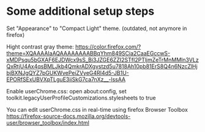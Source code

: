 # Some additional setup steps

Set "Appearance" to "Compact Light" theme. (outdated, not anymore in firefox)

Hight contrast gray theme: https://color.firefox.com/?theme=XQAAAAIaAQAAAAAAAABBqYhm849SCia2CaaEGccwS-xMDPsqu5bGXAF6EJDWcx9sS_Bi3JZGE6ZZI2STfI2PTljmZeTrMnMMln3VLzQxRtjU4Ax4qsBMLJkb4QmkrADXgvstzd5u7818Ah10pb81ErS8Q4n6NzcZlHjbjBXNJgQYZ7pGUKWvePeiZVyeG4RI4d5-JB1U-EPORfSExUBVXpTLguE3iiSkG7ca7nXz__-lssAA

Enable userChrome.css: open about:config, set toolkit.legacyUserProfileCustomizations.stylesheets to true

You can edit userChrome.css in real-time using firefox Browser Toolbox <https://firefox-source-docs.mozilla.org/devtools-user/browser_toolbox/index.html>

